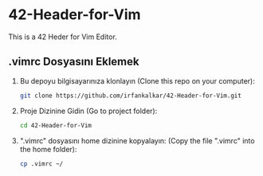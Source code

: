 # 42-Header-for-Vim
This is a 42 Heder for Vim Editor.

## .vimrc Dosyasını Eklemek

1. Bu depoyu bilgisayarınıza klonlayın
   (Clone this repo on your computer):
   ```bash
   git clone https://github.com/irfankalkar/42-Header-for-Vim.git


2. Proje Dizinine Gidin
   (Go to project folder):
   ```bash
   cd 42-Header-for-Vim


3. ".vimrc" dosyasını home dizinine kopyalayın:
   (Copy the file ".vimrc" into the home folder):
   ```bash
   cp .vimrc ~/

